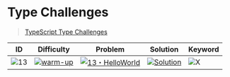 # Type Challenges

> [TypeScript Type Challenges](https://github.com/type-challenges/type-challenges)

| ID | Difficulty | Problem | Solution | Keyword |
|----|------------|---------|----------|---------|
| ![13](https://img.shields.io/badge/13-teal)| [![warm-up](https://img.shields.io/badge/-warm--up-teal)](warm-up/README.md)| [![13・HelloWorld](https://img.shields.io/badge/Hello%20World-teal)](warm-up/13.%20Hello%20World/Problem.md) | [![Solution](https://img.shields.io/badge/Solution-teal)](warm-up/13.%20Hello%20World/Solution.md) | ![X](https://img.shields.io/badge/X-teal) |
